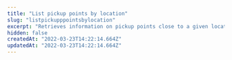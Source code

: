 ```yaml
---
title: "List pickup points by location"
slug: "listpickupppointsbylocation"
excerpt: "Retrieves information on pickup points close to a given location determined by geocoordinates or postal code.\n\r\n\rThe pickup points returned are not necessarily all active ones. Make sure to validate the information consumed by integrations."
hidden: false
createdAt: "2022-03-23T14:22:14.664Z"
updatedAt: "2022-03-23T14:22:14.664Z"
---
```

